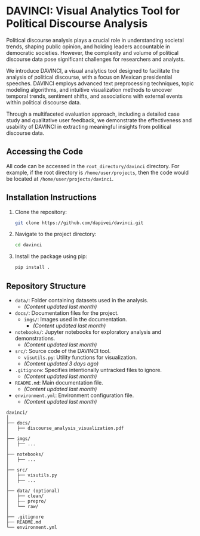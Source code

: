 # DAVINCI: Visual Analytics Tool for Political Discourse Analysis

Political discourse analysis plays a crucial role in understanding societal trends, shaping public opinion, and holding leaders accountable in democratic societies. However, the complexity and volume of political discourse data pose significant challenges for researchers and analysts. 

We introduce DAVINCI, a visual analytics tool designed to facilitate the analysis of political discourse, with a focus on Mexican presidential speeches. DAVINCI employs advanced text preprocessing techniques, topic modeling algorithms, and intuitive visualization methods to uncover temporal trends, sentiment shifts, and associations with external events within political discourse data. 

Through a multifaceted evaluation approach, including a detailed case study and qualitative user feedback, we demonstrate the effectiveness and usability of DAVINCI in extracting meaningful insights from political discourse data. 

## Accessing the Code

All code can be accessed in the `root_directory/davinci` directory. For example, if the root directory is `/home/user/projects`, then the code would be located at `/home/user/projects/davinci`.

## Installation Instructions

1. Clone the repository:

    ```bash
    git clone https://github.com/dapivei/davinci.git
    ```

2. Navigate to the project directory:

    ```bash
    cd davinci
    ```

3. Install the package using pip:

    ```bash
    pip install .
    ```

## Repository Structure

- `data/`: Folder containing datasets used in the analysis.
  - *(Content updated last month)*
- `docs/`: Documentation files for the project.
  - `imgs/`: Images used in the documentation.
    - *(Content updated last month)*
- `notebooks/`: Jupyter notebooks for exploratory analysis and demonstrations.
  - *(Content updated last month)*
- `src/`: Source code of the DAVINCI tool.
  - `visutils.py`: Utility functions for visualization.
  - *(Content updated 3 days ago)*
- `.gitignore`: Specifies intentionally untracked files to ignore.
  - *(Content updated last month)*
- `README.md`: Main documentation file.
  - *(Content updated last month)*
- `environment.yml`: Environment configuration file.
  - *(Content updated last month)*
    
```{sh} 
davinci/
│
├── docs/
│   ├── discourse_analysis_visualization.pdf
│
├── imgs/
│   ├── ...
│
├── notebooks/
│   ├── ...
│
├── src/
│   ├── visutils.py
│   ├── ...
│
├── data/ (optional)
│   ├── clean/
│   ├── prepro/
│   └── raw/
│
├── .gitignore
├── README.md
└── environment.yml
  
```

